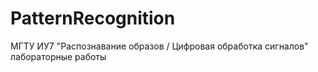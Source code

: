 # PatternRecognition
МГТУ ИУ7 "Распознавание образов / Цифровая обработка сигналов" лабораторные работы
